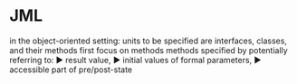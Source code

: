  # JML 
 
  in the object-oriented setting:
       units to be specified are interfaces, classes, and their methods
        first focus on methods
        methods specified by potentially referring to:
             ▶ result value,
             ▶ initial values of formal parameters,
             ▶ accessible part of pre/post-state
        
